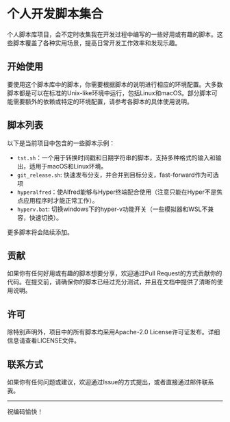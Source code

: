 # 个人开发脚本集合

个人脚本库项目，会不定时收集我在开发过程中编写的一些好用或有趣的脚本。这些脚本覆盖了各种实用场景，提高日常开发工作效率和发现乐趣。

## 开始使用

要使用这个脚本库中的脚本，你需要根据脚本的说明进行相应的环境配置。大多数脚本都是可以在标准的Unix-like环境中运行，包括Linux和macOS。部分脚本可能需要额外的依赖或特定的环境配置，请参考各脚本的具体使用说明。

## 脚本列表

以下是当前项目中包含的一些脚本示例：

- `tst.sh`：一个用于转换时间戳和日期字符串的脚本，支持多种格式的输入和输出，适用于macOS和Linux环境。
- `git_release.sh`: 快速发布分支，并合并到目标分支，fast-forward作为可选项
- `hyperalfred`：使Alfred能够与Hyper终端配合使用（注意只能在Hyper不是焦点应用程序时才能正常工作）。
- `hyperv.bat`:  切换windows下的hyper-v功能开关（一些模拟器和WSL不兼容，快速切换）。

更多脚本将会陆续添加。

## 贡献

如果你有任何好用或有趣的脚本想要分享，欢迎通过Pull Request的方式贡献你的代码。在提交前，请确保你的脚本已经过充分测试，并且在文档中提供了清晰的使用说明。

## 许可

除特别声明外，项目中的所有脚本均采用Apache-2.0 License许可证发布。详细信息请查看LICENSE文件。

## 联系方式

如果你有任何问题或建议，欢迎通过Issue的方式提出，或者直接通过邮件联系我。

---
祝编码愉快！
